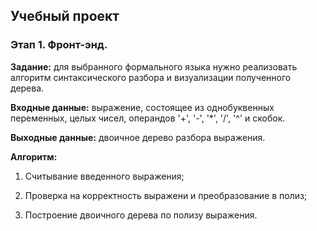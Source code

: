 ## Учебный проект

### Этап 1. Фронт-энд.

**Задание:** для выбранного формального языка нужно реализовать алгоритм синтаксического разбора и визуализации полученного дерева.

**Входные данные:** выражение, состоящее из однобуквенных переменных, целых чисел, операндов '+', '-', '*', '/', '^' и скобок.

**Выходные данные:** двоичное дерево разбора выражения.

**Алгоритм:**

1. Считывание введенного выражения;

2. Проверка на корректность выражени и преобразование в полиз;

3. Построение двоичного дерева по полизу выражения.
